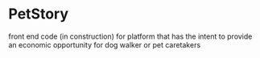 # PetStory
 front end code (in construction) for platform that has the intent to provide an economic opportunity for dog walker or pet caretakers

